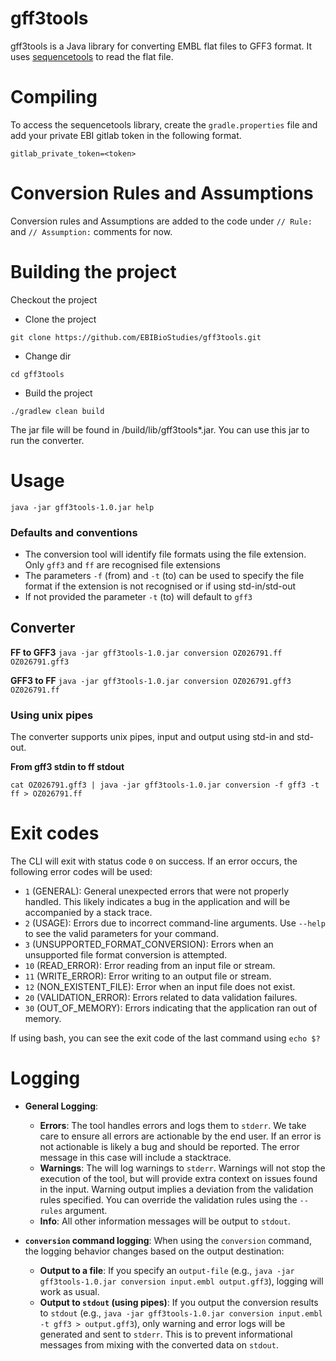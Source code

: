 # gff3tools

gff3tools is a Java library for converting EMBL flat files to GFF3 format. 
It uses [sequencetools](https://github.com/enasequence/sequencetools) to read the flat file.

# Compiling
To access the sequencetools library, create the `gradle.properties` file and add your private 
EBI gitlab token in the following format.   

```gitlab_private_token=<token>```

# Conversion Rules and Assumptions

Conversion rules and Assumptions are added to the code under `// Rule: ` and `// Assumption:` comments for now. 

# Building the project
Checkout the project
* Clone the project

```git clone https://github.com/EBIBioStudies/gff3tools.git```
* Change dir

```cd gff3tools```

* Build the project 

```./gradlew clean build``` 

The jar file will be found in /build/lib/gff3tools*.jar. You can use this jar to run the converter.

# Usage 

```java -jar gff3tools-1.0.jar help```


### Defaults and conventions

- The conversion tool will identify file formats using the file extension. Only `gff3` and `ff` are recognised file extensions
- The parameters `-f` (from) and `-t` (to)  can be used to specify the file format if the extension is not recognised or if using std-in/std-out
- If not provided the parameter `-t` (to) will default to `gff3`

## Converter

**FF to GFF3**
```java -jar gff3tools-1.0.jar conversion OZ026791.ff OZ026791.gff3```

**GFF3 to FF**
```java -jar gff3tools-1.0.jar conversion OZ026791.gff3 OZ026791.ff```

### Using unix pipes

The converter supports unix pipes, input and output using std-in and std-out.

**From gff3 stdin to ff stdout**

```cat OZ026791.gff3 | java -jar gff3tools-1.0.jar conversion -f gff3 -t ff > OZ026791.ff```

# Exit codes

The CLI will exit with status code `0` on success. If an error occurs, the following error codes will be used:

- `1` (GENERAL): General unexpected errors that were not properly handled. This likely indicates a bug in the application and will be accompanied by a stack trace.
- `2` (USAGE): Errors due to incorrect command-line arguments. Use `--help` to see the valid parameters for your command.
- `3` (UNSUPPORTED_FORMAT_CONVERSION): Errors when an unsupported file format conversion is attempted.
- `10` (READ_ERROR): Error reading from an input file or stream.
- `11` (WRITE_ERROR): Error writing to an output file or stream.
- `12` (NON_EXISTENT_FILE): Error when an input file does not exist.
- `20` (VALIDATION_ERROR): Errors related to data validation failures.
- `30` (OUT_OF_MEMORY): Errors indicating that the application ran out of memory.

If using bash, you can see the exit code of the last command using `echo $?`

# Logging

- **General Logging**: 
    - **Errors**: The tool handles errors and logs them to `stderr`. We take care to ensure all errors are actionable by the end user. If an error is not actionable is likely a bug and should be reported. The error message in this case will include a stacktrace. 
    - **Warnings**: The will log warnings to `stderr`. Warnings will not stop the execution of the tool, but will provide extra context on issues found in the input. Warning output implies a deviation from the validation rules specified. You can override the validation rules using the `--rules` argument.
    - **Info**: All other information messages will be output to `stdout`.

- **`conversion` command logging**: When using the `conversion` command, the logging behavior changes based on the output destination:
    - **Output to a file**: If you specify an `output-file` (e.g., `java -jar gff3tools-1.0.jar conversion input.embl output.gff3`), logging will work as usual.
    - **Output to `stdout` (using pipes)**: If you output the conversion results to `stdout` (e.g., `java -jar gff3tools-1.0.jar conversion input.embl -t gff3 > output.gff3`), only warning and error logs will be generated and sent to `stderr`. This is to prevent informational messages from mixing with the converted data on `stdout`.
